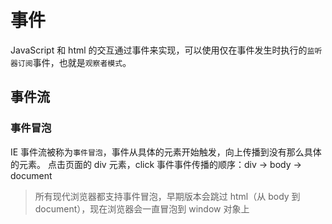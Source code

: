 # 事件

JavaScript 和 html 的交互通过事件来实现，可以使用仅在事件发生时执行的`监听器订阅`事件，也就是`观察者模式`。

## 事件流

### 事件冒泡

IE 事件流被称为`事件冒泡`，事件从具体的元素开始触发，向上传播到没有那么具体的元素。
点击页面的 div 元素，click 事件事件传播的顺序：div -> body -> document

> 所有现代浏览器都支持事件冒泡，早期版本会跳过 html（从 body 到 document），现在浏览器会一直冒泡到 window 对象上

